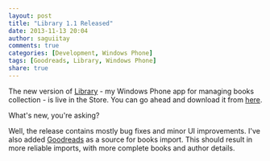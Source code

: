 ```yaml
---
layout: post
title: "Library 1.1 Released"
date: 2013-11-13 20:04
author: saguiitay
comments: true
categories: [Development, Windows Phone]
tags: [Goodreads, Library, Windows Phone]
share: true
---
```

The new version of [Library]({{site.url}}/windows-phone/library/) - my Windows Phone app for managing books collection - is live in the Store.
You can go ahead and download it from [here](http://www.windowsphone.com/s?appid=01f350f2-01d1-4210-a83b-9874b71e9496).

What's new, you're asking?

Well, the release contains mostly bug fixes and minor UI improvements. I've also added [Goodreads](http://www.goodreads.com/) as a source for books import. 
This should result in more reliable imports, with more complete books and author details.